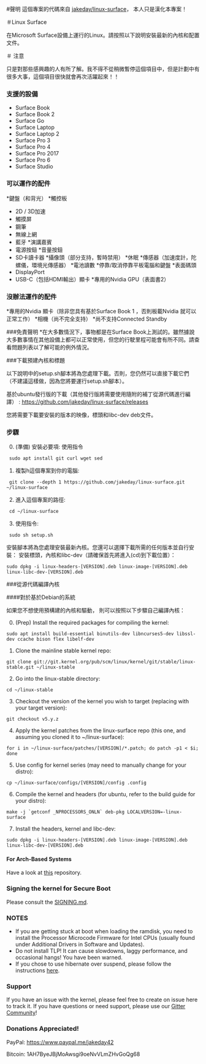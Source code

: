 #聲明
這個專案的代碼來自 [jakeday/linux-surface](https://github.com/jakeday/linux-surface)， 本人只是漢化本專案！

＃Linux Surface

在Microsoft Surface設備上運行的Linux。請按照以下說明安裝最新的內核和配置文件。

＃ 注意

只是對那些感興趣的人有所了解。我不得不從稍微暫停這個項目中，但是計劃中有很多大事，這個項目很快就會再次活躍起來！！

### 支援的設備

* Surface Book
* Surface Book 2
* Surface Go
* Surface Laptop
* Surface Laptop 2
* Surface Pro 3
* Surface Pro 4
* Surface Pro 2017
* Surface Pro 6
* Surface Studio

### 可以運作的配件

*鍵盤（和背光）
*觸控板
* 2D / 3D加速
* 觸摸屏
* 鋼筆
* 無線上網
* 藍牙
*演講嘉賓
* 電源按鈕
*音量按鈕
* SD卡讀卡器
*攝像頭（部分支持，暫時禁用）
*休眠
*傳感器（加速度計，陀螺儀，環境光傳感器）
*電池讀數
*停靠/取消停靠平板電腦和鍵盤
*表面碼頭
* DisplayPort
* USB-C（包括HDMI輸出）顯卡
*專用的Nvidia GPU（表面書2）

### 沒辦法運作的配件

*專用的Nvidia 顯卡（除非您具有基於Surface Book 1 ，否則板載Nvidia 就可以正常工作）
*相機（尚不完全支持）
*尚不支持Connected Standby

###免責聲明
*在大多數情況下，事物都是在Surface Book上測試的。雖然據說大多數事情在其他設備上都可以正常使用，但您的行駛里程可能會有所不同。請查看問題列表以了解可能的例外情況。

###下載預建內核和標題

以下說明中的setup.sh腳本將為您處理下載。否則，您仍然可以直接下載它們（不建議這樣做，因為您將要運行setup.sh腳本）。

基於ubuntu發行版的下載（其他發行版將需要使用隨附的補丁從源代碼進行編譯） : https://github.com/jakeday/linux-surface/releases

您將需要下載要安裝的版本的映像，標頭和libc-dev deb文件。

### 步驟

0. (準備) 安裝必要項:
  使用指令
  ```
   sudo apt install git curl wget sed
  ```
  
1. 複製h這個專案到你的電腦:
  ```
   git clone --depth 1 https://github.com/jakeday/linux-surface.git ~/linux-surface
  ```
  
2. 進入這個專案的路徑:
  ```
   cd ~/linux-surface
  ```
  
3. 使用指令:
  ```
   sudo sh setup.sh
  ```

安裝腳本將為您處理安裝最新內核。您還可以選擇下載所需的任何版本並自行安裝：
安裝標頭，內核和libc-dev（請確保首先將進入(cd)到下載位置）：
  ```
  sudo dpkg -i linux-headers-[VERSION].deb linux-image-[VERSION].deb linux-libc-dev-[VERSION].deb
  ```
  
###從源代碼編譯內核

####對於基於Debian的系統

如果您不想使用預構建的內核和驅動， 則可以按照以下步驟自己編譯內核：

0. (Prep) Install the required packages for compiling the kernel:
  ```
  sudo apt install build-essential binutils-dev libncurses5-dev libssl-dev ccache bison flex libelf-dev
  ```
1. Clone the mainline stable kernel repo:
  ```
  git clone git://git.kernel.org/pub/scm/linux/kernel/git/stable/linux-stable.git ~/linux-stable
  ```
2. Go into the linux-stable directory:
  ```
  cd ~/linux-stable
  ```
3. Checkout the version of the kernel you wish to target (replacing with your target version):
  ```
  git checkout v5.y.z
  ```
4. Apply the kernel patches from the linux-surface repo (this one, and assuming you cloned it to ~/linux-surface):
  ```
  for i in ~/linux-surface/patches/[VERSION]/*.patch; do patch -p1 < $i; done
  ```
5. Use config for kernel series (may need to manually change for your distro):
  ```
  cp ~/linux-surface/configs/[VERSION]/config .config
  ```
6. Compile the kernel and headers (for ubuntu, refer to the build guide for your distro):
  ```
  make -j `getconf _NPROCESSORS_ONLN` deb-pkg LOCALVERSION=-linux-surface
  ```
7. Install the headers, kernel and libc-dev:
  ```
  sudo dpkg -i linux-headers-[VERSION].deb linux-image-[VERSION].deb linux-libc-dev-[VERSION].deb
  ```

#### For Arch-Based Systems

Have a look at [this](https://github.com/dmhacker/arch-linux-surface) repository.

### Signing the kernel for Secure Boot

Please consult the [SIGNING.md](SIGNING.md).

### NOTES

* If you are getting stuck at boot when loading the ramdisk, you need to install the Processor Microcode Firmware for Intel CPUs (usually found under Additional Drivers in Software and Updates).
* Do not install TLP! It can cause slowdowns, laggy performance, and occasional hangs! You have been warned.
* If you chose to use hibernate over suspend, please follow the instructions [here](https://fitzcarraldoblog.wordpress.com/2018/07/14/configuring-lubuntu-18-04-to-enable-hibernation-using-a-swap-file/).

### Support

If you have an issue with the kernel, please feel free to create on issue here to track it. If you have questions or need support, please use our [Gitter Community](https://gitter.im/linux-surface)!

### Donations Appreciated!

PayPal: https://www.paypal.me/jakeday42

Bitcoin: 1AH7ByeJBjMoAwsgi9oeNvVLmZHvGoQg68
